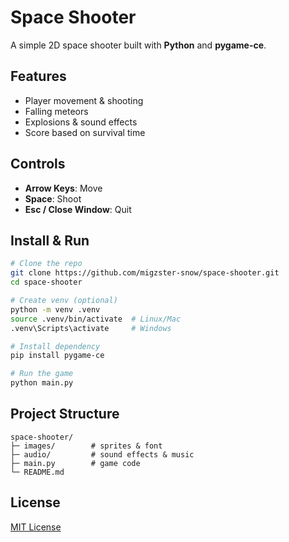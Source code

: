 # Space Shooter

A simple 2D space shooter built with **Python** and **pygame-ce**.

## Features

* Player movement & shooting
* Falling meteors
* Explosions & sound effects
* Score based on survival time

## Controls

* **Arrow Keys**: Move
* **Space**: Shoot
* **Esc / Close Window**: Quit

## Install & Run

```bash
# Clone the repo
git clone https://github.com/migzster-snow/space-shooter.git
cd space-shooter

# Create venv (optional)
python -m venv .venv
source .venv/bin/activate  # Linux/Mac
.venv\Scripts\activate     # Windows

# Install dependency
pip install pygame-ce

# Run the game
python main.py
```

## Project Structure

```
space-shooter/
├─ images/        # sprites & font
├─ audio/         # sound effects & music
├─ main.py        # game code
└─ README.md
```

## License

[MIT License](LICENSE)
